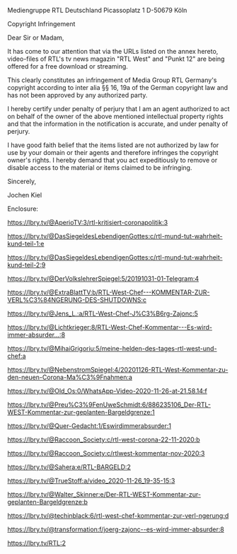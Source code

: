 Mediengruppe RTL Deutschland Picassoplatz 1 D-50679 Köln

Copyright Infringement

Dear Sir or Madam,

It has come to our attention that via the URLs listed on the annex hereto, video-files of RTL's tv news magazin "RTL West" and "Punkt 12" are being offered for a free download or streaming.

This clearly constitutes an infringement of Media Group RTL Germany's copyright according to inter alia §§ 16, 19a of the German copyright law and has not been approved by any authorized party.

I hereby certify under penalty of perjury that I am an agent authorized to act on behalf of the owner of the above mentioned intellectual property rights and that the information in the notification is accurate, and under penalty of perjury.

I have good faith belief that the items listed are not authorized by law for use by your domain or their agents and therefore infringes the copyright owner's rights. I hereby demand that you act expeditiously to remove or disable access to the material or items claimed to be infringing.

Sincerely,

Jochen Kiel

Enclosure:

https://lbry.tv/@AperioTV:3/rtl-kritisiert-coronapolitik:3

https://lbry.tv/@DasSiegeldesLebendigenGottes:c/rtl-mund-tut-wahrheit-kund-teil-1:e

https://lbry.tv/@DasSiegeldesLebendigenGottes:c/rtl-mund-tut-wahrheit-kund-teil-2:9

https://lbry.tv/@DerVolkslehrerSpiegel:5/20191031-01-Telegram:4

https://lbry.tv/@ExtraBlattTV:b/RTL-West-Chef---KOMMENTAR-ZUR-VERL%C3%84NGERUNG-DES-SHUTDOWNS:c

https://lbry.tv/@Jens_L.:a/RTL-West-Chef-J%C3%B6rg-Zajonc:5

https://lbry.tv/@Lichtkrieger:8/RTL-West-Chef-Kommentar---Es-wird-immer-absurder...:8

https://lbry.tv/@MihaiGrigoriu:5/meine-helden-des-tages-rtl-west-und-chef:a

https://lbry.tv/@NebenstromSpiegel:4/20201126-RTL-West-Kommentar-zu-den-neuen-Corona-Ma%C3%9Fnahmen:a

https://lbry.tv/@Old_Os:0/WhatsApp-Video-2020-11-26-at-21.58.14:f

https://lbry.tv/@Preu%C3%9FenUweSchmidt:6/886235106_Der-RTL-WEST-Kommentar-zur-geplanten-Bargeldgrenze:1

https://lbry.tv/@Quer-Gedacht:1/Eswirdimmerabsurder:1

https://lbry.tv/@Raccoon_Society:c/rtl-west-corona-22-11-2020:b

https://lbry.tv/@Raccoon_Society:c/rtlwest-kommentar-nov-2020:3

https://lbry.tv/@Sahera:e/RTL-BARGELD:2

https://lbry.tv/@TrueStoff:a/video_2020-11-26_19-35-15:3

https://lbry.tv/@Walter_Skinner:e/Der-RTL-WEST-Kommentar-zur-geplanten-Bargeldgrenze:b

https://lbry.tv/@techinblack:6/rtl-west-chef-kommentar-zur-verl-ngerung:d

https://lbry.tv/@transformation:f/joerg-zajonc--es-wird-immer-absurder:8

https://lbry.tv/RTL:2

